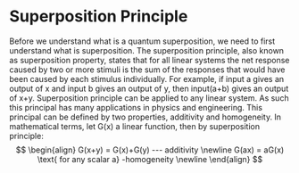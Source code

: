 <efe></efe>
# **Superposition** **Principle**

Before we understand what is a quantum superposition, we need to first understand what is superposition. The superposition principle, also known as superposition property, states that for all linear systems the net response caused by two or more stimuli is the sum of the responses that would have been caused by each stimulus individually. For example, if input a gives an output of x and input b gives an output of y, then input(a+b) gives an output of x+y. Superposition principle can be applied to any linear system. As such this principal has many applications in physics and engineering. This principal can be defined by two properties, additivity and homogeneity.  In mathematical terms,  let G(x) a linear function, then by superposition principle:
$$
\begin{align}
G(x+y) = G(x)+G(y)  --- additivity \newline
G(ax) = aG(x) \text{ for any scalar a}  -homogeneity \newline
\end{align}
$$
